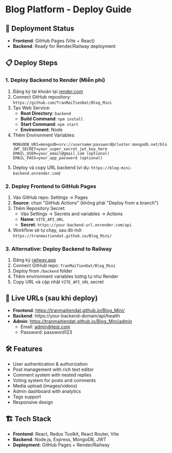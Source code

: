 # Blog Platform - Deploy Guide

## 🚀 Deployment Status
- **Frontend**: GitHub Pages (Vite + React)
- **Backend**: Ready for Render/Railway deployment

## 📋 Deploy Steps

### 1. Deploy Backend to Render (Miễn phí)

1. Đăng ký tài khoản tại [render.com](https://render.com)
2. Connect GitHub repository: `https://github.com/TranMaiTienDat/Blog_Mini`
3. Tạo Web Service:
   - **Root Directory**: `backend`
   - **Build Command**: `npm install`
   - **Start Command**: `npm start`
   - **Environment**: Node
4. Thêm Environment Variables:
   ```
   MONGODB_URI=mongodb+srv://username:password@cluster.mongodb.net/blog_mini
   JWT_SECRET=your_super_secret_jwt_key_here
   EMAIL_USER=your_email@gmail.com (optional)
   EMAIL_PASS=your_app_password (optional)
   ```
5. Deploy và copy URL backend (ví dụ: `https://blog-mini-backend.onrender.com`)

### 2. Deploy Frontend to GitHub Pages

1. Vào GitHub repo: Settings → Pages
2. **Source**: chọn "GitHub Actions" (không phải "Deploy from a branch")
3. Thêm Repository Secret:
   - Vào Settings → Secrets and variables → Actions
   - **Name**: `VITE_API_URL`
   - **Secret**: `https://your-backend-url.onrender.com/api`
4. Workflow sẽ tự chạy, sau đó mở: `https://tranmaitiendat.github.io/Blog_Mini/`

### 3. Alternative: Deploy Backend to Railway

1. Đăng ký [railway.app](https://railway.app)
2. Connect GitHub repo: `TranMaiTienDat/Blog_Mini`
3. Deploy from `/backend` folder
4. Thêm environment variables tương tự như Render
5. Copy URL và cập nhật `VITE_API_URL` secret

## 🔗 Live URLs (sau khi deploy)
- **Frontend**: https://tranmaitiendat.github.io/Blog_Mini/
- **Backend**: https://your-backend-domain/api/health
- **Admin**: https://tranmaitiendat.github.io/Blog_Mini/admin
  - Email: admin@test.com
  - Password: password123

## 🛠️ Features
- User authentication & authorization
- Post management with rich text editor
- Comment system with nested replies
- Voting system for posts and comments
- Media upload (images/videos)
- Admin dashboard with analytics
- Tags support
- Responsive design

## 🏗️ Tech Stack
- **Frontend**: React, Redux Toolkit, React Router, Vite
- **Backend**: Node.js, Express, MongoDB, JWT
- **Deployment**: GitHub Pages + Render/Railway
